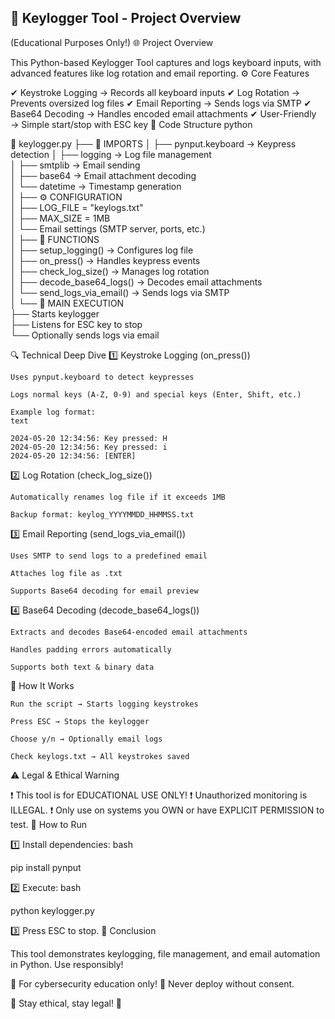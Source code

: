 ## 🔐 Keylogger Tool - Project Overview

(Educational Purposes Only!)
🌐 Project Overview

This Python-based Keylogger Tool captures and logs keyboard inputs, with advanced features like log rotation and email reporting.
⚙️ Core Features

✔ Keystroke Logging → Records all keyboard inputs
✔ Log Rotation → Prevents oversized log files
✔ Email Reporting → Sends logs via SMTP
✔ Base64 Decoding → Handles encoded email attachments
✔ User-Friendly → Simple start/stop with ESC key
📜 Code Structure
python

📂 keylogger.py
├── 📜 IMPORTS
│   ├── pynput.keyboard → Keypress detection
│   ├── logging → Log file management  
│   ├── smtplib → Email sending  
│   ├── base64 → Email attachment decoding  
│   └── datetime → Timestamp generation  
│
├── ⚙️ CONFIGURATION  
│   ├── LOG_FILE = "keylogs.txt"  
│   ├── MAX_SIZE = 1MB  
│   └── Email settings (SMTP server, ports, etc.)  
│
├── 🔧 FUNCTIONS  
│   ├── setup_logging() → Configures log file  
│   ├── on_press() → Handles keypress events  
│   ├── check_log_size() → Manages log rotation  
│   ├── decode_base64_logs() → Decodes email attachments  
│   └── send_logs_via_email() → Sends logs via SMTP  
│
└── 🚀 MAIN EXECUTION  
    ├── Starts keylogger  
    ├── Listens for ESC key to stop  
    └── Optionally sends logs via email  

🔍 Technical Deep Dive
1️⃣ Keystroke Logging (on_press())

    Uses pynput.keyboard to detect keypresses

    Logs normal keys (A-Z, 0-9) and special keys (Enter, Shift, etc.)

    Example log format:
    text

    2024-05-20 12:34:56: Key pressed: H  
    2024-05-20 12:34:56: Key pressed: i  
    2024-05-20 12:34:56: [ENTER]  

2️⃣ Log Rotation (check_log_size())

    Automatically renames log file if it exceeds 1MB

    Backup format: keylog_YYYYMMDD_HHMMSS.txt

3️⃣ Email Reporting (send_logs_via_email())

    Uses SMTP to send logs to a predefined email

    Attaches log file as .txt

    Supports Base64 decoding for email preview

4️⃣ Base64 Decoding (decode_base64_logs())

    Extracts and decodes Base64-encoded email attachments

    Handles padding errors automatically

    Supports both text & binary data

🚀 How It Works

    Run the script → Starts logging keystrokes

    Press ESC → Stops the keylogger

    Choose y/n → Optionally email logs

    Check keylogs.txt → All keystrokes saved

⚠️ Legal & Ethical Warning

❗ This tool is for EDUCATIONAL USE ONLY!
❗ Unauthorized monitoring is ILLEGAL.
❗ Only use on systems you OWN or have EXPLICIT PERMISSION to test.
🔧 How to Run

1️⃣ Install dependencies:
bash

pip install pynput

2️⃣ Execute:
bash

python keylogger.py

3️⃣ Press ESC to stop.
🎯 Conclusion

This tool demonstrates keylogging, file management, and email automation in Python. Use responsibly!

🔹 For cybersecurity education only!
🔹 Never deploy without consent.

🚨 Stay ethical, stay legal! 🚨
